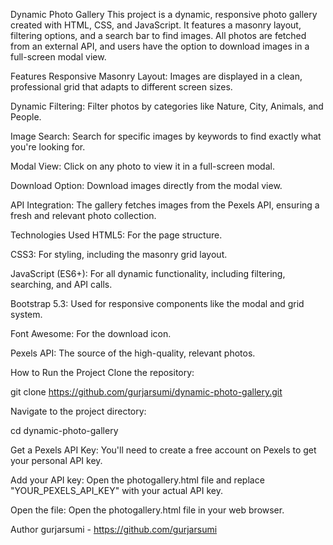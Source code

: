 Dynamic Photo Gallery
This project is a dynamic, responsive photo gallery created with HTML, CSS, and JavaScript. It features a masonry layout, filtering options, and a search bar to find images. All photos are fetched from an external API, and users have the option to download images in a full-screen modal view.

Features
Responsive Masonry Layout: Images are displayed in a clean, professional grid that adapts to different screen sizes.

Dynamic Filtering: Filter photos by categories like Nature, City, Animals, and People.

Image Search: Search for specific images by keywords to find exactly what you're looking for.

Modal View: Click on any photo to view it in a full-screen modal.

Download Option: Download images directly from the modal view.

API Integration: The gallery fetches images from the Pexels API, ensuring a fresh and relevant photo collection.

Technologies Used
HTML5: For the page structure.

CSS3: For styling, including the masonry grid layout.

JavaScript (ES6+): For all dynamic functionality, including filtering, searching, and API calls.

Bootstrap 5.3: Used for responsive components like the modal and grid system.

Font Awesome: For the download icon.

Pexels API: The source of the high-quality, relevant photos.

How to Run the Project
Clone the repository:

git clone https://github.com/gurjarsumi/dynamic-photo-gallery.git

Navigate to the project directory:

cd dynamic-photo-gallery

Get a Pexels API Key: You'll need to create a free account on Pexels to get your personal API key.

Add your API key: Open the photogallery.html file and replace "YOUR_PEXELS_API_KEY" with your actual API key.

Open the file: Open the photogallery.html file in your web browser.

Author
gurjarsumi - https://github.com/gurjarsumi
